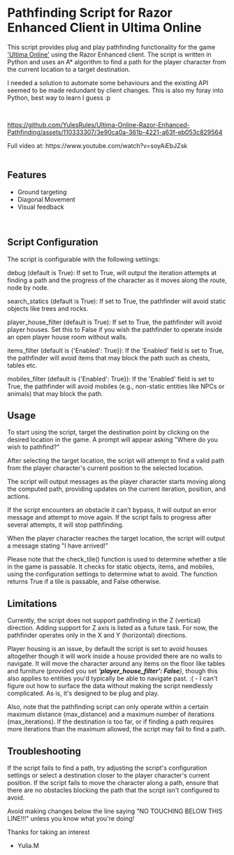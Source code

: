 <h1>Pathfinding Script for Razor Enhanced Client in Ultima Online</h1>

This script provides plug and play pathfinding functionality for the game ['Ultima Online'](https://en.wikipedia.org/wiki/Ultima_Online "'Ultima Online'") using the Razor Enhanced client. The script is written in Python and uses an A* algorithm to find a path for the player character from the current location to a target destination.

I needed a solution to automate some behaviours and the existing API seemed to be made redundant by client changes. This is also my foray into Python, best way to learn I guess :p
<p><br>


https://github.com/YulesRules/Ultima-Online-Razor-Enhanced-Pathfinding/assets/110333307/3e90ca0a-361b-4221-a63f-eb053c829564
</p>
Full video at: https://www.youtube.com/watch?v=soyAiEbJZsk
<br><br>

<h2>Features</h2>
<ul>
  <li>Ground targeting</li>
  <li>Diagonal Movement</li>
  <li>Visual feedback</li>
</ul>
<br>
<h2>Script Configuration</h2>
The script is configurable with the following settings:

debug (default is True):  If set to True, will output the iteration attempts at finding a path and the progress of the character as it moves along the route, node by node. 

search_statics (default is True): If set to True, the pathfinder will avoid static objects like trees and rocks.

player_house_filter (default is True): If set to True, the pathfinder will avoid player houses. Set this to False if you wish the pathfinder to operate inside an open player house room without walls.

items_filter (default is {'Enabled': True}): If the 'Enabled' field is set to True, the pathfinder will avoid items that may block the path such as chests, tables etc.

mobiles_filter (default is {'Enabled': True}): If the 'Enabled' field is set to True, the pathfinder will avoid mobiles (e.g., non-static entities like NPCs or animals) that may block the path.
<br>
<h2>Usage</h2>
To start using the script, target the destination point by clicking on the desired location in the game. A prompt will appear asking "Where do you wish to pathfind?"

After selecting the target location, the script will attempt to find a valid path from the player character's current position to the selected location.

The script will output messages as the player character starts moving along the computed path, providing updates on the current iteration, position, and actions.

If the script encounters an obstacle it can't bypass, it will output an error message and attempt to move again. If the script fails to progress after several attempts, it will stop pathfinding.

When the player character reaches the target location, the script will output a message stating "I have arrived!"

Please note that the check_tile() function is used to determine whether a tile in the game is passable. It checks for static objects, items, and mobiles, using the configuration settings to determine what to avoid. The function returns True if a tile is passable, and False otherwise.
<br>
<h2>Limitations</h2>
Currently, the script does not support pathfinding in the Z (vertical) direction. Adding support for Z axis is listed as a future task. For now, the pathfinder operates only in the X and Y (horizontal) directions.

Player housing is an issue, by default the script is set to avoid houses altogether though it will work inside a house provided there are no walls to navigate. It will move the character around any items on the floor like tables and furniture (provided you set <i><b>'player_house_filter': False</b>)</i>, though this also applies to entities you'd typically be able to navigate past. :(  - I can't figure out how to surface the data without making the script needlessly complicated. As is, it's designed to be plug and play.

Also, note that the pathfinding script can only operate within a certain maximum distance (max_distance) and a maximum number of iterations (max_iterations). If the destination is too far, or if finding a path requires more iterations than the maximum allowed, the script may fail to find a path.
<br>
<h2>Troubleshooting</h2>
If the script fails to find a path, try adjusting the script's configuration settings or select a destination closer to the player character's current position. If the script fails to move the character along a path, ensure that there are no obstacles blocking the path that the script isn't configured to avoid.

Avoid making changes below the line saying "NO TOUCHING BELOW THIS LINE!!!" unless you know what you're doing!

Thanks for taking an interest 

- Yulia.M
